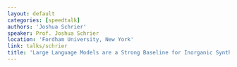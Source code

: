 ```yaml
---
layout: default
categories: [speedtalk]
authors: 'Joshua Schrier'
speaker: Prof. Joshua Schrier
location: 'Fordham University, New York'
link: talks/schrier
title: 'Large Language Models are a Strong Baseline for Inorganic Synthesizability and Precursor Selection Prediction'
---
```


